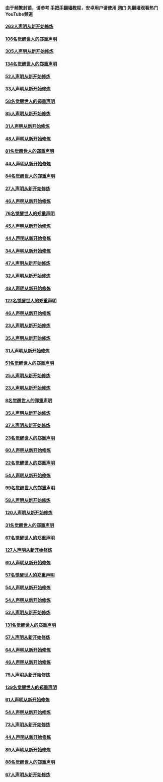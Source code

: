 #### 由于频繁封锁，请参考 [手把手翻墙教程](https://github.com/gfw-breaker/guides/wiki/)，安卓用户请使用 [网门](https://github.com/gfw-breaker/nogfw/blob/master/dl.md?t=03261801) 免翻墙观看热门YouTube频道 

#### [263人声明从新开始修炼](../pages/91/422553.md?t=03261801) 

#### [106名觉醒世人的郑重声明](../pages/91/422552.md?t=03261801) 

#### [305人声明从新开始修炼](../pages/91/422153.md?t=03261801) 

#### [134名觉醒世人的郑重声明](../pages/91/422152.md?t=03261801) 

#### [52人声明从新开始修炼](../pages/91/421846.md?t=03261801) 

#### [33人声明从新开始修炼](../pages/91/421804.md?t=03261801) 

#### [58名觉醒世人的郑重声明](../pages/91/421845.md?t=03261801) 

#### [85人声明从新开始修炼](../pages/91/421769.md?t=03261801) 

#### [31人声明从新开始修炼](../pages/91/421763.md?t=03261801) 

#### [48人声明从新开始修炼](../pages/91/421605.md?t=03261801) 

#### [81名觉醒世人的郑重声明](../pages/91/421656.md?t=03261801) 

#### [44人声明从新开始修炼](../pages/91/421544.md?t=03261801) 

#### [84名觉醒世人的郑重声明](../pages/91/421543.md?t=03261801) 

#### [27人声明从新开始修炼](../pages/91/421465.md?t=03261801) 

#### [46人声明从新开始修炼](../pages/91/421454.md?t=03261801) 

#### [76名觉醒世人的郑重声明](../pages/91/421453.md?t=03261801) 

#### [45人声明从新开始修炼](../pages/91/421452.md?t=03261801) 

#### [44人声明从新开始修炼](../pages/91/421422.md?t=03261801) 

#### [34人声明从新开始修炼](../pages/91/421322.md?t=03261801) 

#### [47人声明从新开始修炼](../pages/91/421264.md?t=03261801) 

#### [32人声明从新开始修炼](../pages/91/421225.md?t=03261801) 

#### [48人声明从新开始修炼](../pages/91/421202.md?t=03261801) 

#### [127名觉醒世人的郑重声明](../pages/91/421224.md?t=03261801) 

#### [46人声明从新开始修炼](../pages/91/421203.md?t=03261801) 

#### [23人声明从新开始修炼](../pages/91/421138.md?t=03261801) 

#### [35人声明从新开始修炼](../pages/91/421122.md?t=03261801) 

#### [31人声明从新开始修炼](../pages/91/421081.md?t=03261801) 

#### [51名觉醒世人的郑重声明](../pages/91/421080.md?t=03261801) 

#### [25人声明从新开始修炼](../pages/91/421020.md?t=03261801) 

#### [23人声明从新开始修炼](../pages/91/420884.md?t=03261801) 

#### [8名觉醒世人的郑重声明](../pages/91/420883.md?t=03261801) 

#### [35人声明从新开始修炼](../pages/91/420809.md?t=03261801) 

#### [37人声明从新开始修炼](../pages/91/420766.md?t=03261801) 

#### [23名觉醒世人的郑重声明](../pages/91/420765.md?t=03261801) 

#### [60人声明从新开始修炼](../pages/91/420727.md?t=03261801) 

#### [22名觉醒世人的郑重声明](../pages/91/420726.md?t=03261801) 

#### [54人声明从新开始修炼](../pages/91/420529.md?t=03261801) 

#### [99名觉醒世人的郑重声明](../pages/91/420528.md?t=03261801) 

#### [58人声明从新开始修炼](../pages/91/420198.md?t=03261801) 

#### [120人声明从新开始修炼](../pages/91/420141.md?t=03261801) 

#### [31名觉醒世人的郑重声明](../pages/91/420197.md?t=03261801) 

#### [67名觉醒世人的郑重声明](../pages/91/420140.md?t=03261801) 

#### [127人声明从新开始修炼](../pages/91/420082.md?t=03261801) 

#### [60人声明从新开始修炼](../pages/91/420081.md?t=03261801) 

#### [57名觉醒世人的郑重声明](../pages/91/420080.md?t=03261801) 

#### [54人声明从新开始修炼](../pages/91/419533.md?t=03261801) 

#### [54人声明从新开始修炼](../pages/91/419532.md?t=03261801) 

#### [52人声明从新开始修炼](../pages/91/419531.md?t=03261801) 

#### [131名觉醒世人的郑重声明](../pages/91/419530.md?t=03261801) 

#### [57人声明从新开始修炼](../pages/91/419430.md?t=03261801) 

#### [64人声明从新开始修炼](../pages/91/419429.md?t=03261801) 

#### [46人声明从新开始修炼](../pages/91/419428.md?t=03261801) 

#### [75人声明从新开始修炼](../pages/91/419427.md?t=03261801) 

#### [129名觉醒世人的郑重声明](../pages/91/419426.md?t=03261801) 

#### [61人声明从新开始修炼](../pages/91/419198.md?t=03261801) 

#### [54人声明从新开始修炼](../pages/91/419197.md?t=03261801) 

#### [73人声明从新开始修炼](../pages/91/419196.md?t=03261801) 

#### [44人声明从新开始修炼](../pages/91/419075.md?t=03261801) 

#### [89人声明从新开始修炼](../pages/91/419074.md?t=03261801) 

#### [88名觉醒世人的郑重声明](../pages/91/419195.md?t=03261801) 

#### [67人声明从新开始修炼](../pages/91/419073.md?t=03261801) 

